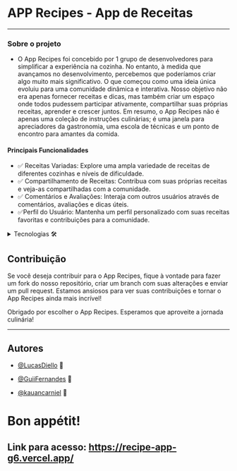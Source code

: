 
# APP Recipes - App de Receitas
---

### Sobre o projeto

- O App Recipes foi concebido por 1 grupo de desenvolvedores para simplificar a experiência na cozinha. No entanto, à medida que avançamos no desenvolvimento, percebemos que poderíamos criar algo muito mais significativo.
O que começou como uma ideia única evoluiu para uma comunidade dinâmica e interativa. Nosso objetivo não era apenas fornecer receitas e dicas, mas também criar um espaço onde todos pudessem participar ativamente, compartilhar suas próprias receitas, aprender e crescer juntos. Em resumo, o App Recipes não é apenas uma coleção de instruções culinárias; é uma janela para apreciadores da gastronomia, uma escola de técnicas e um ponto de encontro para amantes da comida.

#### Principais Funcionalidades
- ✅ Receitas Variadas: Explore uma ampla variedade de receitas de diferentes cozinhas e níveis de dificuldade.
- ✅ Compartilhamento de Receitas: Contribua com suas próprias receitas e veja-as compartilhadas com a comunidade.
- ✅ Comentários e Avaliações: Interaja com outros usuários através de comentários, avaliações e dicas úteis.
- ✅Perfil do Usuário: Mantenha um perfil personalizado com suas receitas favoritas e contribuições para a comunidade.

<details>
<summary>Tecnologias 🛠️</summary>

##### Linguagens de programação

<!-- Você pode encontrar os ícones das tecnologias em:
[DevIcons](https://devicon.dev/) -->

| Descrição                      | Tecnologia                                                                                                     |
|:------------------------------:|:--------------------------------------------------------------------------------------------------------------:|
| Linguagem de programação       | ![JavaScript Icon](https://cdn.jsdelivr.net/gh/devicons/devicon/icons/javascript/javascript-original.svg)           |
| Framework de desenvolvimento  | ![React](https://cdn.jsdelivr.net/gh/devicons/devicon/icons/react/react-original.svg)                          |
| Estilização                    | ![Tailwind CSS Icon](https://cdn.jsdelivr.net/gh/devicons/devicon/icons/tailwindcss/tailwindcss-original-wordmark.svg)           |
| Firebase                    | ![Firebase Icon](https://cdn.jsdelivr.net/gh/devicons/devicon/icons/firebase/firebase-plain.svg)|

</details>

## Contribuição
Se você deseja contribuir para o App Recipes, fique à vontade para fazer um fork do nosso repositório, criar um branch com suas alterações e enviar um pull request. Estamos ansiosos para ver suas contribuições e tornar o App Recipes ainda mais incrível!

Obrigado por escolher o App Recipes. Esperamos que aproveite a jornada culinária!

---
## Autores
- [@LucasDiello](https://github.com/LucasDiello) 📄

- [@GuiiFernandes](https://github.com/GuiiFernandes) 📄

- [@kauancarniel](https://github.com/kauancarniel) 📄


# Bon appétit!
## Link para acesso: https://recipe-app-g6.vercel.app/
